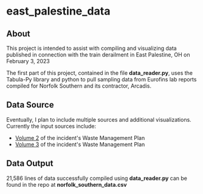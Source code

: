 # east_palestine_data

## About
This project is intended to assist with compiling and visualizing data published in connection with the train derailment in East Palestine, OH on February 3, 2023

The first part of this project, contained in the file **data_reader.py**, uses the Tabula-Py library and python to pull sampling data from Eurofins lab reports compiled for Norfolk Southern and its contractor, Arcadis.

## Data Source
Eventually, I plan to include multiple sources and additional visualizations. Currently the input sources include:

* [Volume 2](https://www.epa.gov/system/files/documents/2023-06/NS_East%20Palestine%20IRR_WMP_4.10.2023_Vol%202-508.pdf) of the incident's Waste Management Plan
* [Volume 3](https://www.epa.gov/system/files/documents/2023-06/NS_East%20Palestine%20IRR_WMP_4.10.2023_Vol%203-508.pdf) of the incident's Waste Management Plan

## Data Output
21,586 lines of data successfully compiled using **data_reader.py** can be found in the repo at **norfolk_southern_data.csv**
